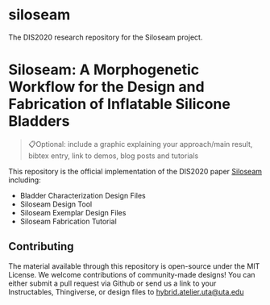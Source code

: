 # siloseam
The DIS2020 research repository for the Siloseam project.

# Siloseam: A Morphogenetic Workflow for the Design and Fabrication of Inflatable Silicone Bladders
> 📋Optional: include a graphic explaining your approach/main result, bibtex entry, link to demos, blog posts and tutorials

This repository is the official implementation of the DIS2020 paper [Siloseam](TODO:LinkToACM) including:
* Bladder Characterization Design Files
* Siloseam Design Tool
* Siloseam Exemplar Design Files
* Siloseam Fabrication Tutorial

## Contributing
The material available through this repository is open-source under the MIT License. 
We welcome contributions of community-made designs! You can either submit a pull request via Github or send us a link to your Instructables, Thingiverse, or design files to hybrid.atelier.uta@uta.edu
